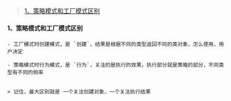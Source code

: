 >
> [1、策略模式和工厂模式区别](#1)
>


<h4 id='1'> 1、策略模式和工厂模式区别 </h4>


    - 工厂模式时创建模式，是 `创建`，结果是根据不同的类型返回不同的类对象，怎么使用，用户决定

    - 策略模式时行为模式，是 `行为`，关注的是执行的效果，执行部分就是策略的部分，不同类型有不同的侧率


    > 记住，最大区别就是 一个关注创建对象，一个关注执行结果


